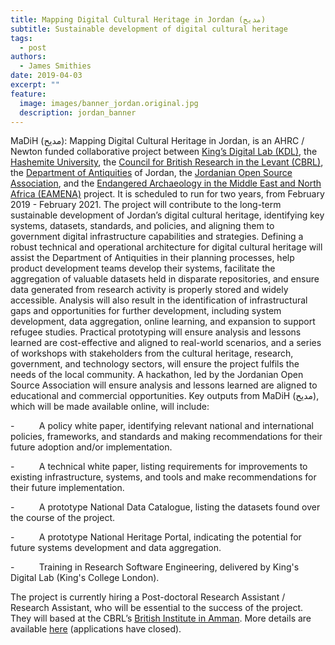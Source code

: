 ```yaml
---
title: Mapping Digital Cultural Heritage in Jordan (مديح)
subtitle: Sustainable development of digital cultural heritage
tags:
  - post
authors:
  - James Smithies
date: 2019-04-03
excerpt: ""
feature:
  image: images/banner_jordan.original.jpg
  description: jordan_banner
---
```


MaDiH (مديح): Mapping Digital Cultural Heritage in Jordan, is an AHRC / Newton funded collaborative project between [King’s Digital Lab (KDL)](http://kdl.kcl.ac.uk), the [Hashemite University](https://hu.edu.jo/), the [Council for British Research in the Levant (CBRL)](http://cbrl.ac.uk), the [Department of Antiquities](http://doa.gov.jo/en/) of Jordan, the [Jordanian Open Source Association](https://opencollective.com/josa), and the [Endangered Archaeology in the Middle East and North Africa (EAMENA)](http://eamena.arch.ox.ac.uk/) project. It is scheduled to run for two years, from February 2019 - February 2021. The project will contribute to the long-term sustainable development of Jordan’s digital cultural heritage, identifying key systems, datasets, standards, and policies, and aligning them to government digital infrastructure capabilities and strategies. Defining a robust technical and operational architecture for digital cultural heritage will assist the Department of Antiquities in their planning processes, help product development teams develop their systems, facilitate the aggregation of valuable datasets held in disparate repositories, and ensure data generated from research activity is properly stored and widely accessible. Analysis will also result in the identification of infrastructural gaps and opportunities for further development, including system development, data aggregation, online learning, and expansion to support refugee studies. Practical prototyping will ensure analysis and lessons learned are cost-effective and aligned to real-world scenarios, and a series of workshops with stakeholders from the cultural heritage, research, government, and technology sectors, will ensure the project fulfils the needs of the local community. A hackathon, led by the Jordanian Open Source Association will ensure analysis and lessons learned are aligned to educational and commercial opportunities. Key outputs from MaDiH (مديح), which will be made available online, will include:

\-          A policy white paper, identifying relevant national and international policies, frameworks, and standards and making recommendations for their future adoption and/or implementation.

\-          A technical white paper, listing requirements for improvements to existing infrastructure, systems, and tools and make recommendations for their future implementation.

\-          A prototype National Data Catalogue, listing the datasets found over the course of the project.

\-          A prototype National Heritage Portal, indicating the potential for future systems development and data aggregation.

\-          Training in Research Software Engineering, delivered by King's Digital Lab (King's College London).

The project is currently hiring a Post-doctoral Research Assistant / Research Assistant, who will be essential to the success of the project. They will based at the CBRL’s [British Institute in Amman](http://cbrl.ac.uk/british-Institute-amman). More details are available [here](http://cbrl.ac.uk/opportunities/item/name/mapping-digital-cultural-heritage-in-jordan-madih-mdyh-post-doctoral-research-assistant-research-assistant) (applications have closed).
